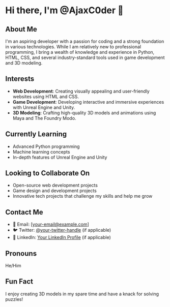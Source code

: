 # Hi there, I'm @AjaxC0der 👋

## About Me
I'm an aspiring developer with a passion for coding and a strong foundation in various technologies. While I am relatively new to professional programming, I bring a wealth of knowledge and experience in Python, HTML, CSS, and several industry-standard tools used in game development and 3D modeling.

## Interests
- **Web Development**: Creating visually appealing and user-friendly websites using HTML and CSS.
- **Game Development**: Developing interactive and immersive experiences with Unreal Engine and Unity.
- **3D Modeling**: Crafting high-quality 3D models and animations using Maya and The Foundry Modo.

## Currently Learning
- Advanced Python programming
- Machine learning concepts
- In-depth features of Unreal Engine and Unity

## Looking to Collaborate On
- Open-source web development projects
- Game design and development projects
- Innovative tech projects that challenge my skills and help me grow

## Contact Me
- 📧 Email: [your-email@example.com]
- 🐦 Twitter: [@your-twitter-handle](https://twitter.com/your-twitter-handle) (if applicable)
- 💼 LinkedIn: [Your LinkedIn Profile](https://www.linkedin.com/in/your-profile) (if applicable)

## Pronouns
He/Him

## Fun Fact
I enjoy creating 3D models in my spare time and have a knack for solving puzzles!

<!---
AjaxC0der/AjaxC0der is a ✨ special ✨ repository because its `README.md` (this file) appears on your GitHub profile.
You can click the Preview link to take a look at your changes.
--->
